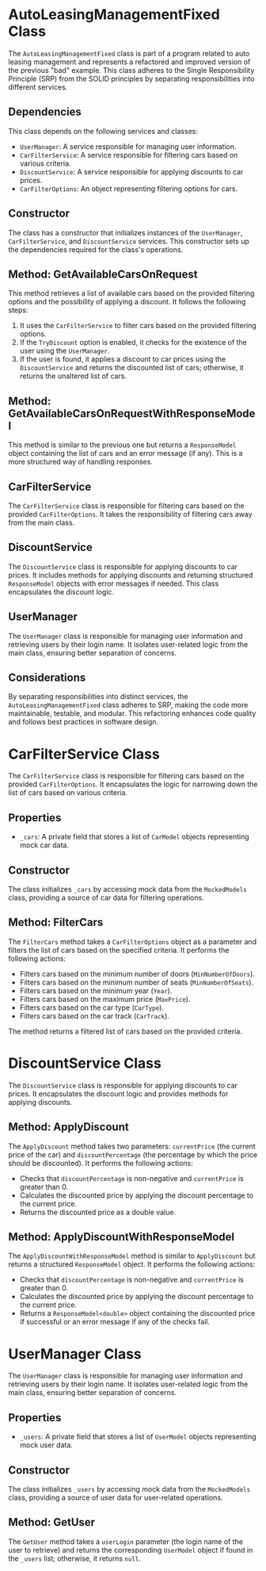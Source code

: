 # AutoLeasingManagementFixed Class

The `AutoLeasingManagementFixed` class is part of a program related to auto leasing management and represents a refactored and improved version of the previous "bad" example. This class adheres to the Single Responsibility Principle (SRP) from the SOLID principles by separating responsibilities into different services.

## Dependencies

This class depends on the following services and classes:

- `UserManager`: A service responsible for managing user information.
- `CarFilterService`: A service responsible for filtering cars based on various criteria.
- `DiscountService`: A service responsible for applying discounts to car prices.
- `CarFilterOptions`: An object representing filtering options for cars.

## Constructor

The class has a constructor that initializes instances of the `UserManager`, `CarFilterService`, and `DiscountService` services. This constructor sets up the dependencies required for the class's operations.

## Method: GetAvailableCarsOnRequest

This method retrieves a list of available cars based on the provided filtering options and the possibility of applying a discount. It follows the following steps:

1. It uses the `CarFilterService` to filter cars based on the provided filtering options.
2. If the `TryDiscount` option is enabled, it checks for the existence of the user using the `UserManager`.
3. If the user is found, it applies a discount to car prices using the `DiscountService` and returns the discounted list of cars; otherwise, it returns the unaltered list of cars.

## Method: GetAvailableCarsOnRequestWithResponseModel

This method is similar to the previous one but returns a `ResponseModel` object containing the list of cars and an error message (if any). This is a more structured way of handling responses.

## CarFilterService

The `CarFilterService` class is responsible for filtering cars based on the provided `CarFilterOptions`. It takes the responsibility of filtering cars away from the main class.

## DiscountService

The `DiscountService` class is responsible for applying discounts to car prices. It includes methods for applying discounts and returning structured `ResponseModel` objects with error messages if needed. This class encapsulates the discount logic.

## UserManager

The `UserManager` class is responsible for managing user information and retrieving users by their login name. It isolates user-related logic from the main class, ensuring better separation of concerns.

## Considerations

By separating responsibilities into distinct services, the `AutoLeasingManagementFixed` class adheres to SRP, making the code more maintainable, testable, and modular. This refactoring enhances code quality and follows best practices in software design.



# CarFilterService Class

The `CarFilterService` class is responsible for filtering cars based on the provided `CarFilterOptions`. It encapsulates the logic for narrowing down the list of cars based on various criteria.

## Properties

- `_cars`: A private field that stores a list of `CarModel` objects representing mock car data.

## Constructor

The class initializes `_cars` by accessing mock data from the `MockedModels` class, providing a source of car data for filtering operations.

## Method: FilterCars

The `FilterCars` method takes a `CarFilterOptions` object as a parameter and filters the list of cars based on the specified criteria. It performs the following actions:

- Filters cars based on the minimum number of doors (`MinNumberOfDoors`).
- Filters cars based on the minimum number of seats (`MinNumberOfSeats`).
- Filters cars based on the minimum year (`Year`).
- Filters cars based on the maximum price (`MaxPrice`).
- Filters cars based on the car type (`CarType`).
- Filters cars based on the car track (`CarTrack`).

The method returns a filtered list of cars based on the provided criteria.

# DiscountService Class

The `DiscountService` class is responsible for applying discounts to car prices. It encapsulates the discount logic and provides methods for applying discounts.

## Method: ApplyDiscount

The `ApplyDiscount` method takes two parameters: `currentPrice` (the current price of the car) and `discountPercentage` (the percentage by which the price should be discounted). It performs the following actions:

- Checks that `discountPercentage` is non-negative and `currentPrice` is greater than 0.
- Calculates the discounted price by applying the discount percentage to the current price.
- Returns the discounted price as a double value.

## Method: ApplyDiscountWithResponseModel

The `ApplyDiscountWithResponseModel` method is similar to `ApplyDiscount` but returns a structured `ResponseModel` object. It performs the following actions:

- Checks that `discountPercentage` is non-negative and `currentPrice` is greater than 0.
- Calculates the discounted price by applying the discount percentage to the current price.
- Returns a `ResponseModel<double>` object containing the discounted price if successful or an error message if any of the checks fail.

# UserManager Class

The `UserManager` class is responsible for managing user information and retrieving users by their login name. It isolates user-related logic from the main class, ensuring better separation of concerns.

## Properties

- `_users`: A private field that stores a list of `UserModel` objects representing mock user data.

## Constructor

The class initializes `_users` by accessing mock data from the `MockedModels` class, providing a source of user data for user-related operations.

## Method: GetUser

The `GetUser` method takes a `userLogin` parameter (the login name of the user to retrieve) and returns the corresponding `UserModel` object if found in the `_users` list; otherwise, it returns `null`.
